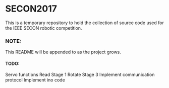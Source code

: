 # SECON2017

This is a temporary repository to hold the collection of source code used for the IEEE SECON robotic competition.

### NOTE:
This README will be appended to as the project grows.

#### TODO:
Servo functions
Read Stage 1
Rotate Stage 3
Implement communication protocol
Implement ino code
